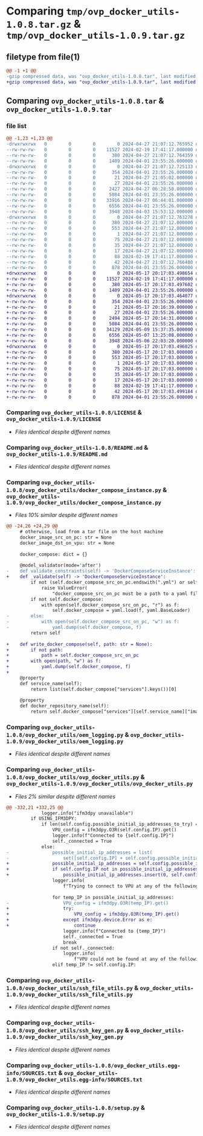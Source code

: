 # Comparing `tmp/ovp_docker_utils-1.0.8.tar.gz` & `tmp/ovp_docker_utils-1.0.9.tar.gz`

## filetype from file(1)

```diff
@@ -1 +1 @@
-gzip compressed data, was "ovp_docker_utils-1.0.8.tar", last modified: Sat Apr 27 21:07:12 2024, max compression
+gzip compressed data, was "ovp_docker_utils-1.0.9.tar", last modified: Fri May 17 20:17:03 2024, max compression
```

## Comparing `ovp_docker_utils-1.0.8.tar` & `ovp_docker_utils-1.0.9.tar`

### file list

```diff
@@ -1,23 +1,23 @@
-drwxrwxrwx   0        0        0        0 2024-04-27 21:07:12.765952 ovp_docker_utils-1.0.8/
--rw-rw-rw-   0        0        0    11527 2024-02-19 17:41:17.000000 ovp_docker_utils-1.0.8/LICENSE
--rw-rw-rw-   0        0        0      380 2024-04-27 21:07:12.764359 ovp_docker_utils-1.0.8/PKG-INFO
--rw-rw-rw-   0        0        0     1409 2024-04-01 23:55:26.000000 ovp_docker_utils-1.0.8/README.md
-drwxrwxrwx   0        0        0        0 2024-04-27 21:07:12.725133 ovp_docker_utils-1.0.8/ovp_docker_utils/
--rw-rw-rw-   0        0        0      354 2024-04-01 23:55:26.000000 ovp_docker_utils-1.0.8/ovp_docker_utils/__init__.py
--rw-rw-rw-   0        0        0       21 2024-04-27 21:05:02.000000 ovp_docker_utils-1.0.8/ovp_docker_utils/__version__.py
--rw-rw-rw-   0        0        0       27 2024-04-01 23:55:26.000000 ovp_docker_utils-1.0.8/ovp_docker_utils/defaults.py
--rw-rw-rw-   0        0        0     2427 2024-04-27 06:28:50.000000 ovp_docker_utils-1.0.8/ovp_docker_utils/docker_compose_instance.py
--rw-rw-rw-   0        0        0     5084 2024-04-01 23:55:26.000000 ovp_docker_utils-1.0.8/ovp_docker_utils/oem_logging.py
--rw-rw-rw-   0        0        0    33916 2024-04-27 06:44:01.000000 ovp_docker_utils-1.0.8/ovp_docker_utils/ovp_docker_utils.py
--rw-rw-rw-   0        0        0     6556 2024-04-01 23:55:26.000000 ovp_docker_utils-1.0.8/ovp_docker_utils/ssh_file_utils.py
--rw-rw-rw-   0        0        0     3948 2024-04-03 15:53:12.000000 ovp_docker_utils-1.0.8/ovp_docker_utils/ssh_key_gen.py
-drwxrwxrwx   0        0        0        0 2024-04-27 21:07:12.763278 ovp_docker_utils-1.0.8/ovp_docker_utils.egg-info/
--rw-rw-rw-   0        0        0      380 2024-04-27 21:07:12.000000 ovp_docker_utils-1.0.8/ovp_docker_utils.egg-info/PKG-INFO
--rw-rw-rw-   0        0        0      553 2024-04-27 21:07:12.000000 ovp_docker_utils-1.0.8/ovp_docker_utils.egg-info/SOURCES.txt
--rw-rw-rw-   0        0        0        1 2024-04-27 21:07:12.000000 ovp_docker_utils-1.0.8/ovp_docker_utils.egg-info/dependency_links.txt
--rw-rw-rw-   0        0        0       75 2024-04-27 21:07:12.000000 ovp_docker_utils-1.0.8/ovp_docker_utils.egg-info/entry_points.txt
--rw-rw-rw-   0        0        0       35 2024-04-27 21:07:12.000000 ovp_docker_utils-1.0.8/ovp_docker_utils.egg-info/requires.txt
--rw-rw-rw-   0        0        0       17 2024-04-27 21:07:12.000000 ovp_docker_utils-1.0.8/ovp_docker_utils.egg-info/top_level.txt
--rw-rw-rw-   0        0        0       88 2024-02-19 17:41:17.000000 ovp_docker_utils-1.0.8/pyproject.toml
--rw-rw-rw-   0        0        0       42 2024-04-27 21:07:12.766480 ovp_docker_utils-1.0.8/setup.cfg
--rw-rw-rw-   0        0        0      878 2024-04-01 23:55:26.000000 ovp_docker_utils-1.0.8/setup.py
+drwxrwxrwx   0        0        0        0 2024-05-17 20:17:03.498654 ovp_docker_utils-1.0.9/
+-rw-rw-rw-   0        0        0    11527 2024-02-19 17:41:17.000000 ovp_docker_utils-1.0.9/LICENSE
+-rw-rw-rw-   0        0        0      380 2024-05-17 20:17:03.497602 ovp_docker_utils-1.0.9/PKG-INFO
+-rw-rw-rw-   0        0        0     1409 2024-04-01 23:55:26.000000 ovp_docker_utils-1.0.9/README.md
+drwxrwxrwx   0        0        0        0 2024-05-17 20:17:03.464077 ovp_docker_utils-1.0.9/ovp_docker_utils/
+-rw-rw-rw-   0        0        0      354 2024-04-01 23:55:26.000000 ovp_docker_utils-1.0.9/ovp_docker_utils/__init__.py
+-rw-rw-rw-   0        0        0       21 2024-05-17 20:16:39.000000 ovp_docker_utils-1.0.9/ovp_docker_utils/__version__.py
+-rw-rw-rw-   0        0        0       27 2024-04-01 23:55:26.000000 ovp_docker_utils-1.0.9/ovp_docker_utils/defaults.py
+-rw-rw-rw-   0        0        0     2494 2024-05-17 20:14:31.000000 ovp_docker_utils-1.0.9/ovp_docker_utils/docker_compose_instance.py
+-rw-rw-rw-   0        0        0     5084 2024-04-01 23:55:26.000000 ovp_docker_utils-1.0.9/ovp_docker_utils/oem_logging.py
+-rw-rw-rw-   0        0        0    34129 2024-05-09 15:37:35.000000 ovp_docker_utils-1.0.9/ovp_docker_utils/ovp_docker_utils.py
+-rw-rw-rw-   0        0        0     6556 2024-05-07 13:25:08.000000 ovp_docker_utils-1.0.9/ovp_docker_utils/ssh_file_utils.py
+-rw-rw-rw-   0        0        0     3948 2024-05-06 22:03:20.000000 ovp_docker_utils-1.0.9/ovp_docker_utils/ssh_key_gen.py
+drwxrwxrwx   0        0        0        0 2024-05-17 20:17:03.496025 ovp_docker_utils-1.0.9/ovp_docker_utils.egg-info/
+-rw-rw-rw-   0        0        0      380 2024-05-17 20:17:03.000000 ovp_docker_utils-1.0.9/ovp_docker_utils.egg-info/PKG-INFO
+-rw-rw-rw-   0        0        0      553 2024-05-17 20:17:03.000000 ovp_docker_utils-1.0.9/ovp_docker_utils.egg-info/SOURCES.txt
+-rw-rw-rw-   0        0        0        1 2024-05-17 20:17:03.000000 ovp_docker_utils-1.0.9/ovp_docker_utils.egg-info/dependency_links.txt
+-rw-rw-rw-   0        0        0       75 2024-05-17 20:17:03.000000 ovp_docker_utils-1.0.9/ovp_docker_utils.egg-info/entry_points.txt
+-rw-rw-rw-   0        0        0       35 2024-05-17 20:17:03.000000 ovp_docker_utils-1.0.9/ovp_docker_utils.egg-info/requires.txt
+-rw-rw-rw-   0        0        0       17 2024-05-17 20:17:03.000000 ovp_docker_utils-1.0.9/ovp_docker_utils.egg-info/top_level.txt
+-rw-rw-rw-   0        0        0       88 2024-02-19 17:41:17.000000 ovp_docker_utils-1.0.9/pyproject.toml
+-rw-rw-rw-   0        0        0       42 2024-05-17 20:17:03.499184 ovp_docker_utils-1.0.9/setup.cfg
+-rw-rw-rw-   0        0        0      878 2024-04-01 23:55:26.000000 ovp_docker_utils-1.0.9/setup.py
```

### Comparing `ovp_docker_utils-1.0.8/LICENSE` & `ovp_docker_utils-1.0.9/LICENSE`

 * *Files identical despite different names*

### Comparing `ovp_docker_utils-1.0.8/README.md` & `ovp_docker_utils-1.0.9/README.md`

 * *Files identical despite different names*

### Comparing `ovp_docker_utils-1.0.8/ovp_docker_utils/docker_compose_instance.py` & `ovp_docker_utils-1.0.9/ovp_docker_utils/docker_compose_instance.py`

 * *Files 10% similar despite different names*

```diff
@@ -24,26 +24,29 @@
     # otherwise, load from a tar file on the host machine
     docker_image_src_on_pc: str = None
     docker_image_dst_on_vpu: str = None
 
     docker_compose: dict = {}
 
     @model_validator(mode='after')
-    def validate_constraints(self) -> 'DockerComposeServiceInstance':
+    def _validate(self) -> 'DockerComposeServiceInstance':
         if not (self.docker_compose_src_on_pc.endswith(".yml") or self.docker_compose_src_on_pc.endswith(".yaml")):
             raise ValueError(
                 "docker_compose_src_on_pc must be a path to a yaml file")
         if not self.docker_compose:
             with open(self.docker_compose_src_on_pc, "r") as f:
                 self.docker_compose = yaml.load(f, yaml.BaseLoader)
-        else:
-            with open(self.docker_compose_src_on_pc, "w") as f:
-                yaml.dump(self.docker_compose, f)
         return self
 
+    def write_docker_compose(self, path: str = None):
+        if not path:
+            path = self.docker_compose_src_on_pc
+        with open(path, "w") as f:
+            yaml.dump(self.docker_compose, f)
+
     @property
     def service_name(self):
         return list(self.docker_compose["services"].keys())[0]
 
     @property
     def docker_repository_name(self):
         return self.docker_compose["services"][self.service_name]["image"]
```

### Comparing `ovp_docker_utils-1.0.8/ovp_docker_utils/oem_logging.py` & `ovp_docker_utils-1.0.9/ovp_docker_utils/oem_logging.py`

 * *Files identical despite different names*

### Comparing `ovp_docker_utils-1.0.8/ovp_docker_utils/ovp_docker_utils.py` & `ovp_docker_utils-1.0.9/ovp_docker_utils/ovp_docker_utils.py`

 * *Files 2% similar despite different names*

```diff
@@ -332,21 +332,25 @@
             logger.info("ifm3dpy unavailable")
         if USING_IFM3DPY:
             if len(self.config.possible_initial_ip_addresses_to_try) ==0:
                 VPU_config = ifm3dpy.O3R(self.config.IP).get()
                 logger.info(f"Connected to {self.config.IP}")
                 self._connected = True
             else:
-                possible_initial_ip_addresses = list(
-                    set([self.config.IP] + self.config.possible_initial_ip_addresses_to_try))
+                possible_initial_ip_addresses = self.config.possible_initial_ip_addresses_to_try
+                if self.config.IP not in possible_initial_ip_addresses:
+                    possible_initial_ip_addresses.insert(0, self.config.IP)
                 logger.info(
                     f"Trying to connect to VPU at any of the following addresses: {possible_initial_ip_addresses}")
 
                 for temp_IP in possible_initial_ip_addresses:
-                    VPU_config = ifm3dpy.O3R(temp_IP).get()
+                    try:
+                        VPU_config = ifm3dpy.O3R(temp_IP).get()
+                    except ifm3dpy.device.Error as e:
+                        continue
                     logger.info(f"Connected to {temp_IP}")
                     self._connected = True
                     break
                 if not self._connected:
                     logger.info(
                         f"VPU could not be found at any of the following addresses: {possible_initial_ip_addresses}")
                 elif temp_IP != self.config.IP:
```

### Comparing `ovp_docker_utils-1.0.8/ovp_docker_utils/ssh_file_utils.py` & `ovp_docker_utils-1.0.9/ovp_docker_utils/ssh_file_utils.py`

 * *Files identical despite different names*

### Comparing `ovp_docker_utils-1.0.8/ovp_docker_utils/ssh_key_gen.py` & `ovp_docker_utils-1.0.9/ovp_docker_utils/ssh_key_gen.py`

 * *Files identical despite different names*

### Comparing `ovp_docker_utils-1.0.8/ovp_docker_utils.egg-info/SOURCES.txt` & `ovp_docker_utils-1.0.9/ovp_docker_utils.egg-info/SOURCES.txt`

 * *Files identical despite different names*

### Comparing `ovp_docker_utils-1.0.8/setup.py` & `ovp_docker_utils-1.0.9/setup.py`

 * *Files identical despite different names*

